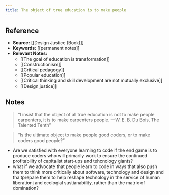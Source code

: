 ```yaml
---
title: The object of true education is to make people
---
```

## Reference
- **Source:** [[Design Justice (Book)]]
- **Keywords:** [[permanent notes]]
- **Relevant Notes:** 	
	- [[The goal of education is transformation]]
	- [[Constructionism]]
	- [[Critical pedagogy]]
	- [[Popular education]]
	- [[Critical thinking and skill development are not mutually exclusive]]
	- [[Design justice]]
## Notes
> “I insist that the object of all true education is not to make people carpenters, it is to make carpenters people.
—W. E. B. Du Bois, The Talented Tenth”

> “Is the ultimate object to make people good coders, or to make coders good people?”

+ Are we satisfied with everyone learning to code if the end game is to produce coders who will primarily work to ensure the continued profitability of capitalist start-ups and tehcnology giants?
+ what if we advocate that people learn to code in ways that also push them to think more critically about software, technology and design and tha tprepare them to help reshape technology in the service of human liberationj and ecologial sustianability, rather than the matrix of domination?